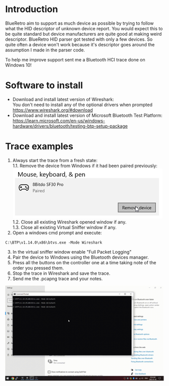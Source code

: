 # Introduction
BlueRetro aim to support as much device as possible by trying to follow what the HID descriptor
of unknown device report. You would expect this to be quite standard but device manufacturers
are quite good at making weird descriptor. BlueRetro HID parser got tested with only a few devices.
So quite often a device won't work because it's descriptor goes around the assumption I made in the
parser code.

To help me improve support sent me a Bluetooth HCI trace done on Windows 10!

# Software to install
* Download and install latest version of Wireshark:\
  You don't need to install any of the optional drivers when prompted\
  https://www.wireshark.org/#download
* Download and install latest version of Microsoft Bluetooth Test Platform:\
  https://learn.microsoft.com/en-us/windows-hardware/drivers/bluetooth/testing-btp-setup-package

# Trace examples
1. Always start the trace from a fresh state:\
  1.1. Remove the device from Windows if it had been paired previously:\
       ![](img/remove_paired.png)\
  1.2. Close all existing Wireshark opened window if any.\
  1.3. Close all existing Virtual Sniffer window if any.
2. Open a windows cmd prompt and execute:
  ```
  C:\BTP\v1.14.0\x86\btvs.exe -Mode Wireshark
  ```
3. In the virtual sniffer window enable "Full Packet Logging"
4. Pair the device to Windows using the Bluetooth devices manager.
5. Press all the buttons on the controller one at a time taking note of the order you pressed them.
6. Stop the trace in Wireshark and save the trace.
7. Send me the .pcapng trace and your notes.

![](img/win10_bt_hci_trace.gif)